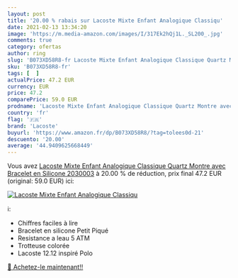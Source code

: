 ```yaml
---
layout: post
title: '20.00 % rabais sur Lacoste Mixte Enfant Analogique Classiqu'
date: 2021-02-13 13:34:20
image: 'https://m.media-amazon.com/images/I/317Ek2hQj1L._SL200_.jpg'
comments: true
category: ofertas
author: ring
slug: 'B073XD58R8-fr Lacoste Mixte Enfant Analogique Classique Quartz Montre...'
sku: 'B073XD58R8-fr'
tags: [  ]
actualPrice: 47.2 EUR
currency: EUR
price: 47.2
comparePrice: 59.0 EUR
prodname: 'Lacoste Mixte Enfant Analogique Classique Quartz Montre avec Bracelet en Silicone 2030003'
country: 'fr'
flag: '🇫🇷'
brand: 'Lacoste'
buyurl: 'https://www.amazon.fr/dp/B073XD58R8/?tag=tolees0d-21'
descuento: '20.00'
average: '44.9409625668449'
---
```


Vous avez [Lacoste Mixte Enfant Analogique Classique Quartz Montre avec Bracelet en Silicone 2030003](https://www.amazon.fr/dp/B073XD58R8/?tag=tolees0d-21)  à  20.00 % de réduction, prix final  47.2 EUR (original: 59.0 EUR) ici:

[![Lacoste Mixte Enfant Analogique Classiqu](https://m.media-amazon.com/images/I/317Ek2hQj1L._SL200_.jpg)](https://www.amazon.fr/dp/B073XD58R8/?tag=tolees0d-21)

ℹ️:

- Chiffres faciles à lire
- Bracelet en silicone Petit Piqué
- Resistance a leau 5 ATM
- Trotteuse colorée
- Lacoste 12.12 inspiré Polo

[🛒 Achetez-le maintenant!!](https://www.amazon.fr/dp/B073XD58R8/?tag=tolees0d-21)
